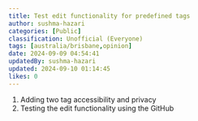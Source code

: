 ```yaml
---
title: Test edit functionality for predefined tags
author: sushma-hazari
categories: [Public]
classification: Unofficial (Everyone)
tags: [australia/brisbane,opinion]
date: 2024-09-09 04:54:41 
updatedBy: sushma-hazari
updated: 2024-09-10 01:14:45 
likes: 0
---
```


1. Adding two tag accessibility and privacy
2. Testing the edit functionality using the GitHub
